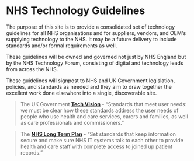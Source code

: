 # NHS Technology Guidelines

The purpose of this site is to provide a consolidated set of technology guidelines for all NHS organisations and for suppliers, vendors, and OEM's supplying technology to the NHS. It may be a future delivery to include standards and/or formal requirements as well.

These guidelines will be owned and governed not just by NHS England but by the NHS Technology Forum, consisting of digital and technology leads from across the NHS.

These guidelines will signpost to NHS and UK Government legislation, policies, and standards as needed and they aim to draw together the excellent work done elsewhere into a single, discoverable site.

> The UK Government **[Tech Vision](https://www.gov.uk/government/publications/the-future-of-healthcare-our-vision-for-digital-data-and-technology-in-health-and-care/the-future-of-healthcare-our-vision-for-digital-data-and-technology-in-health-and-care)** - “Standards that meet user needs: we must be clear how these standards address the user needs of people who use health and care services, carers and families, as well as care professionals and commissioners.”

> The **[NHS Long Term Plan](https://www.longtermplan.nhs.uk/areas-of-work/digital-transformation/)** - “Set standards that keep information secure and make sure NHS IT systems talk to each other to provide health and care staff with complete access to joined up patient records.”

